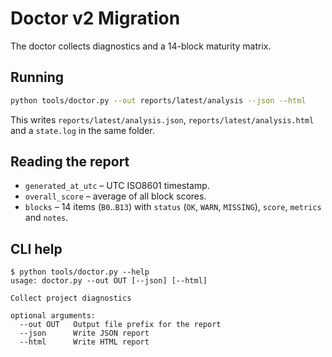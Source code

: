 # Doctor v2 Migration

The doctor collects diagnostics and a 14-block maturity matrix.

## Running

```bash
python tools/doctor.py --out reports/latest/analysis --json --html
```

This writes `reports/latest/analysis.json`, `reports/latest/analysis.html` and a `state.log` in the same folder.

## Reading the report

- `generated_at_utc` – UTC ISO8601 timestamp.
- `overall_score` – average of all block scores.
- `blocks` – 14 items (`B0`..`B13`) with `status` (`OK`, `WARN`, `MISSING`), `score`, `metrics` and `notes`.

## CLI help

```
$ python tools/doctor.py --help
usage: doctor.py --out OUT [--json] [--html]

Collect project diagnostics

optional arguments:
  --out OUT   Output file prefix for the report
  --json      Write JSON report
  --html      Write HTML report
```
